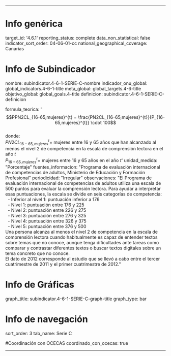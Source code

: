 ---

# Info genérica
target_id: '4.6.1'
reporting_status: complete
data_non_statistical: false
indicator_sort_order: 04-06-01-cc
national_geographical_coverage: Canarias

# Info de Subindicador
nombre: subindicator.4-6-1-SERIE-C-nombre
indicador_onu_global: global_indicators.4-6-1-title
meta_global: global_targets.4-6-title
objetivo_global: global_goals.4-title
definicion: subindicator.4-6-1-SERIE-C-definicion

formula_teorica: '$$PPN2CL_{16-65,mujeres}^{t} = \frac{PN2CL_{16-65,mujeres}^{t}}{P_{16-65,mujeres}^{t}} \cdot 100$$ <br>
donde: <br>
$PN2CL_{16-65,mujeres}^{t} =$ mujeres entre 16 y 65 años que han alcanzado al menos el nivel 2 de competencia en la escala de comprensión lectora en el año $t$ <br>
$P_{16-65,mujeres}^{t} =$ mujeres entre 16 y 65 años en el año $t$'
unidad_medida: "Porcentaje"
fuentes_informacion: "Programa de evaluación internacional de competencias de adultos, Ministerio de Educación y Formación Profesional"
periodicidad: "Irregular"
observaciones: "El Programa de evaluación internacional de competencias de adultos utiliza una escala de 500 puntos para evaluar la comprensión lectora. Para
ayudar a interpretar esas puntuaciones, la escala se divide en seis categorías de competencia:<br>
&nbsp;&nbsp;- Inferior al nivel 1: puntuación inferior a 176<br>
&nbsp;&nbsp;- Nivel 1: puntuación entre 176 y 225<br>
&nbsp;&nbsp;- Nivel 2: puntuación entre 226 y 275<br>
&nbsp;&nbsp;- Nivel 3: puntuación entre 276 y 325<br>
&nbsp;&nbsp;- Nivel 4: puntuación entre 326 y 375<br>
&nbsp;&nbsp;- Nivel 5: puntuación entre 376 y 500<br>
Una persona alcanza al menos el nivel 2 de competencia en la escala de comprensión lectora cuando habitualmente es capaz de entender textos
sobre temas que no conoce, aunque tenga dificultades ante tareas como comparar y contrastar diferentes textos o buscar textos digitales sobre
un tema concreto que no conoce.<br>
El dato de 2012 corresponde al estudio que se llevó a cabo entre el tercer cuatrimestre de 2011 y el primer cuatrimestre de 2012."

# Info de Gráficas
graph_title: subindicator.4-6-1-SERIE-C-graph-title
graph_type: bar

# Info de navegación
sort_order: 3
tab_name: Serie C

#Coordinación con OCECAS
coordinado_con_ocecas: true

---